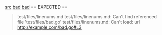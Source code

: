 [src](src.go#L5)
[bad](bad.go#L3)
[bad](http://example.com/bad.go#L3)
== EXPECTED ==
> test/files/linenums.md
test/files/linenums.md: Can't find referenced file 'test/files/bad.go'
test/files/linenums.md: Can't load: url http://example.com/bad.go#L3
